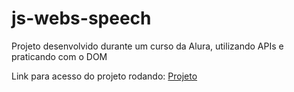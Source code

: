 # js-webs-speech

Projeto desenvolvido durante um curso da Alura, utilizando APIs e praticando com o DOM

Link para acesso do projeto rodando:
[Projeto](https://js-web-speech.vercel.app/)
